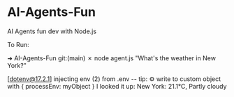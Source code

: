 # AI-Agents-Fun
AI Agents fun dev with Node.js


To Run: 

➜  AI-Agents-Fun git:(main) ✗ node agent.js "What's the weather in New York?"

[dotenv@17.2.1] injecting env (2) from .env -- tip: ⚙️  write to custom object with { processEnv: myObject }
I looked it up: New York: 21.1°C, Partly cloudy

